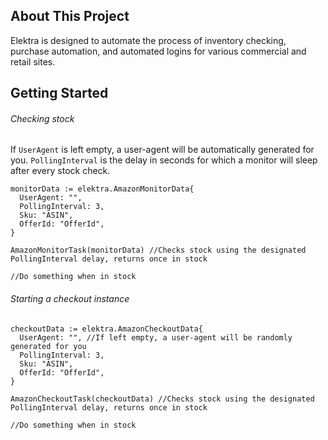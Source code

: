 ## About This Project
Elektra is designed to automate the process of inventory checking, purchase automation, and automated logins for various commercial and retail sites.

## Getting Started
###### Checking stock
If ``UserAgent`` is left empty, a user-agent will be automatically generated for you. ``PollingInterval`` is the delay in seconds for which a monitor will sleep after every stock check.

```  
monitorData := elektra.AmazonMonitorData{
  UserAgent: "", 
  PollingInterval: 3,
  Sku: "ASIN",
  OfferId: "OfferId",
}
  
AmazonMonitorTask(monitorData) //Checks stock using the designated PollingInterval delay, returns once in stock
  
//Do something when in stock
```
###### Starting a checkout instance

```
checkoutData := elektra.AmazonCheckoutData{
  UserAgent: "", //If left empty, a user-agent will be randomly generated for you
  PollingInterval: 3,
  Sku: "ASIN",
  OfferId: "OfferId",
}
  
AmazonCheckoutTask(checkoutData) //Checks stock using the designated PollingInterval delay, returns once in stock
  
//Do something when in stock
```
